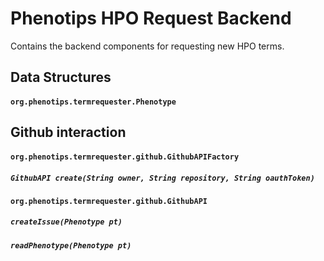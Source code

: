 Phenotips HPO Request Backend
=============================

Contains the backend components for requesting new HPO terms.

Data Structures
---------------

#### `org.phenotips.termrequester.Phenotype`

Github interaction
------------------

#### `org.phenotips.termrequester.github.GithubAPIFactory`
##### `GithubAPI create(String owner, String repository, String oauthToken)`

#### `org.phenotips.termrequester.github.GithubAPI`
##### `createIssue(Phenotype pt)`
##### `readPhenotype(Phenotype pt)`
